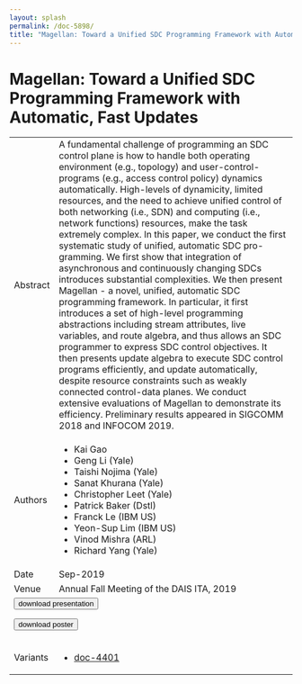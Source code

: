 ```yaml
---
layout: splash
permalink: /doc-5898/
title: "Magellan: Toward a Unified SDC Programming Framework with Automatic, Fast Updates"
---
```


# Magellan: Toward a Unified SDC Programming Framework with Automatic, Fast Updates

<table>
    <tbody>
    <tr>
        <td>Abstract</td>
        <td>A fundamental challenge of programming an SDC control plane is how to handle both operating environment (e.g., topology) and user-control-programs (e.g., access control policy) dynamics automatically. High-levels of dynamicity, limited resources, and the need to achieve unified control of both networking (i.e., SDN) and computing (i.e., network functions) resources, make the task extremely complex. In this paper, we conduct the first systematic study of unified, automatic SDC pro- gramming. We first show that integration of asynchronous and continuously changing SDCs introduces substantial complexities. We then present Magellan - a novel, unified, automatic SDC programming framework. In particular, it first introduces a set of high-level programming abstractions including stream attributes, live variables, and route algebra, and thus allows an SDC programmer to express SDC control objectives. It then presents update algebra to execute SDC control programs efficiently, and update automatically, despite resource constraints such as weakly connected control-data planes. We conduct extensive evaluations of Magellan to demonstrate its efficiency. Preliminary results appeared in SIGCOMM 2018 and INFOCOM 2019.</td>
    </tr>
    <tr>
        <td>Authors</td>
        <td>
            <ul>
                <li>Kai Gao</li>
                <li>Geng Li (Yale)</li>
                <li>Taishi Nojima (Yale)</li>
                <li>Sanat Khurana (Yale)</li>
                <li>Christopher Leet (Yale)</li>
                <li>Patrick Baker (Dstl)</li>
                <li>Franck Le (IBM US)</li>
                <li>Yeon-Sup Lim (IBM US)</li>
                <li>Vinod Mishra (ARL)</li>
                <li>Richard Yang (Yale)</li>
            </ul>
        </td>
    </tr>
    <tr>
        <td>Date</td>
        <td>Sep-2019</td>
    </tr>
    <tr>
        <td>Venue</td>
        <td>Annual Fall Meeting of the DAIS ITA, 2019</td>
    </tr>
        <tr>
            <td colspan="2">
                <form method="get" action="https://dais-ita.org/sites/default/files/3960_slides.pdf">
                    <button type="submit">download presentation</button>
                </form>
                <form method="get" action="https://dais-ita.org/sites/default/files/3960_poster.pdf">
                    <button type="submit">download poster</button>
                </form>
            </td>
        </tr>
        <tr>
            <td>Variants</td>
            <td>
                <ul>
                    <li><a href="\doc-4401\">doc-4401</a></li>
                </ul>
            </td>
        </tr>
    </tbody>
</table>
